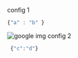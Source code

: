 config 1
```js hk
{"a" : "b" }
```

![google img]({{site.baseurl}}/https://www.google.com.hk/images/branding/googlelogo/2x/googlelogo_color_272x92dp.png)
config 2
```js hk.wanchai
 {"c":"d"}
```

